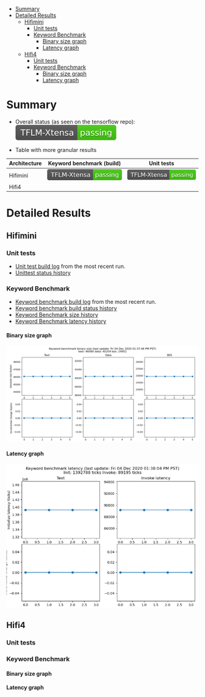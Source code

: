 <!-- mdformat off(b/169948621#comment2) -->

<!--
Semi-automated TOC generation with instructions from
https://github.com/ekalinin/github-markdown-toc#auto-insert-and-update-toc

gh-md-toc --insert --no-backup xtensa.md
-->

<!--ts-->
   * [Summary](#summary)
   * [Detailed Results](#detailed-results)
      * [Hifimini](#hifimini)
         * [Unit tests](#unit-tests)
         * [Keyword Benchmark](#keyword-benchmark)
            * [Binary size graph](#binary-size-graph)
            * [Latency graph](#latency-graph)
      * [Hifi4](#hifi4)
         * [Unit tests](#unit-tests-1)
         * [Keyword Benchmark](#keyword-benchmark-1)
            * [Binary size graph](#binary-size-graph-1)
            * [Latency graph](#latency-graph-1)

<!-- Added by: advaitjain, at: Fri 04 Dec 2020 01:32:43 PM PST -->

<!--te-->

# Summary

* Overall status (as seen on the tensorflow repo): ![Status](xtensa-build-status.svg)

* Table with more granular results

| Architecture |  Keyword benchmark (build) | Unit tests |
| ---------- |       -------              |  --------  |
| Hifimini  | ![Status](xtensa-hifimini-keyword-build-status.svg) | ![Status](xtensa-hifimini-unittests-status.svg) |
| Hifi4  | |  |


# Detailed Results

## Hifimini

### Unit tests
* [Unit test build log](hifimini_unittest_log) from the most recent run.
* [Unittest status history](hifimini_unittest_status)

### Keyword Benchmark

* [Keyword benchmark build log](hifimini_build_log) from the most recent run.
* [Keyword benchmark build status history](hifimini_build_status)
* [Keyword Benchmark size history](hifimini_size_log)
* [Keyword Benchmark latency history](hifimini_size_log)

#### Binary size graph
![Size graph](hifimini_size_history.png)

#### Latency graph
![Latency graph](hifimini_latency_history.png)

## Hifi4

### Unit tests

### Keyword Benchmark

#### Binary size graph

#### Latency graph


